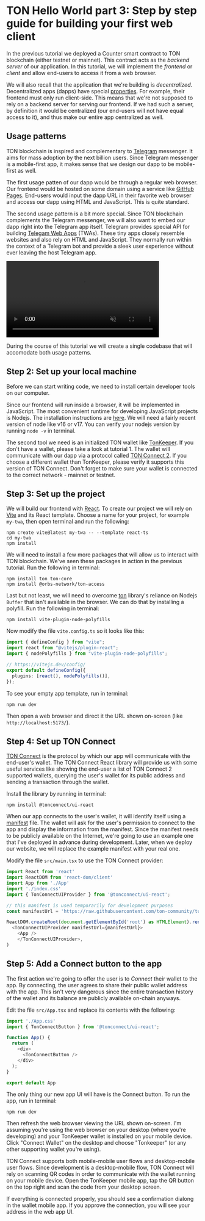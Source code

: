 
# TON Hello World part 3: Step by step guide for building your first web client

In the previous tutorial we deployed a Counter smart contract to TON blockchain (either testnet or mainnet). This contract acts as the *backend server* of our application. In this tutorial, we will implement the *frontend* or *client* and allow end-users to access it from a web browser.

We will also recall that the appilcation that we're building is *decentralized*. Decentralized apps (dapps) have special [properties](https://defi.org/ton/#app-safety-guidelines). For example, their frontend must only run client-side. This means that we're not supposed to rely on a backend server for serving our frontend. If we had such a server, by definition it would be centralized (our end-users will not have equal access to it), and thus make our entire app centralized as well.

## Usage patterns

TON blockchain is inspired and complementary to [Telegram](https://telegram.org/) messenger. It aims for mass adoption by the next billion users. Since Telegram messenger is a mobile-first app, it makes sense that we design our dapp to be mobile-first as well.

The first usage patten of our dapp would be through a regular web browser. Our frontend would be hosted on some domain using a service like [GitHub Pages](https://pages.github.com/). End-users would input the dapp URL in their favorite web browser and access our dapp using HTML and JavaScript. This is quite standard.

The second usage pattern is a bit more special. Since TON blockchain complements the Telegram messenger, we will also want to embed our dapp right into the Telegram app itself. Telegram provides special API for building [Telegam Web Apps](https://core.telegram.org/bots/webapps) (TWAs). These tiny apps closely resemble websites and also rely on HTML and JavaScript. They normally run within the context of a Telegram bot and provide a sleek user experience without ever leaving the host Telegram app.

<video src="https://core.telegram.org/file/464001679/11aa9/KQx_BlPVXRo.4922145.mp4/c65433c8ac11a347a8" loop muted autoplay width=400 preload="auto"></video>

During the course of this tutorial we will create a single codebase that will accomodate both usage patterns.

## Step 2: Set up your local machine

Before we can start writing code, we need to install certain developer tools on our computer.

Since our frontend will run inside a browser, it will be implemented in JavaScript. The most convenient runtime for developing JavaScript projects is Nodejs. The installation instructions are [here](https://nodejs.org/). We will need a fairly recent version of node like v16 or v17. You can verify your nodejs version by running `node -v` in terminal.

The second tool we need is an initialized TON wallet like [TonKeeper](https://tonkeeper.com). If you don't have a wallet, please take a look at tutorial 1. The wallet will communicate with our dapp via a protocol called [TON Connect 2](https://github.com/ton-connect). If you choose a different wallet than TonKeeper, please verify it supports this version of TON Connect. Don't forget to make sure your wallet is connected to the correct network - mainnet or testnet.

## Step 3: Set up the project

We will build our frontend with [React](https://reactjs.org/). To create our project we will rely on [Vite](https://vitejs.dev/) and its React template. Choose a name for your project, for example `my-twa`, then open terminal and run the following:

```console
npm create vite@latest my-twa -- --template react-ts
cd my-twa
npm install
```

We will need to install a few more packages that will allow us to interact with TON blockchain. We've seen these packages in action in the previous tutorial. Run the following in terminal:

```console
npm install ton ton-core
npm install @orbs-network/ton-access
```

Last but not least, we will need to overcome [ton](https://www.npmjs.com/package/ton) library's reliance on Nodejs `Buffer` that isn't available in the browser. We can do that by installing a polyfill. Run the following in terminal:

```console
npm install vite-plugin-node-polyfills
```

Now modify the file `vite.config.ts` so it looks like this:

```ts
import { defineConfig } from "vite";
import react from "@vitejs/plugin-react";
import { nodePolyfills } from "vite-plugin-node-polyfills";

// https://vitejs.dev/config/
export default defineConfig({
  plugins: [react(), nodePolyfills()],
});
```

To see your empty app template, run in terminal:

```console
npm run dev
```

Then open a web browser and direct it the URL shown on-screen (like `http://localhost:5173/`).

## Step 4: Set up TON Connect

[TON Connect](https://github.com/ton-connect) is the protocol by which our app will communicate with the end-user's wallet. The TON Connect React library will provide us with some useful services like showing the end-user a list of TON Connect 2 supported wallets, querying the user's wallet for its public address and sending a transaction through the wallet.

Install the library by running in terminal:

```console
npm install @tonconnect/ui-react
```

When our app connects to the user's wallet, it will identify itself using a [manifest](https://github.com/ton-connect/sdk/tree/main/packages/sdk#add-the-tonconnect-manifest) file. The wallet will ask for the user's permission to connect to the app and display the information from the manifest. Since the manifest needs to be publicly available on the Internet, we're going to use an example one that I've deployed in advance during development. Later, when we deploy our website, we will replace the example manifest with your real one.

Modify the file `src/main.tsx` to use the TON Connect provider:

```ts
import React from 'react'
import ReactDOM from 'react-dom/client'
import App from './App'
import './index.css'
import { TonConnectUIProvider } from '@tonconnect/ui-react';

// this manifest is used temporarily for development purposes
const manifestUrl = 'https://raw.githubusercontent.com/ton-community/tutorials/main/03-client/test/public/tonconnect-manifest.json';

ReactDOM.createRoot(document.getElementById('root') as HTMLElement).render(
  <TonConnectUIProvider manifestUrl={manifestUrl}>
    <App />
    </TonConnectUIProvider>,
)
```

## Step 5: Add a Connect button to the app

The first action we're going to offer the user is to *Connect* their wallet to the app. By connecting, the user agrees to share their public wallet address with the app. This isn't very dangerous since the entire transaction history of the wallet and its balance are publicly available on-chain anyways.

Edit the file `src/App.tsx` and replace its contents with the following:

```ts
import './App.css'
import { TonConnectButton } from '@tonconnect/ui-react';

function App() {
  return (
    <div>
      <TonConnectButton />
    </div>
  );
}

export default App
```

The only thing our new app UI will have is the Connect button. To run the app, run in terminal:

```console
npm run dev
```

Then refresh the web browser viewing the URL shown on-screen. I'm assuming you're using the web browser on your desktop (where you're developing) and your TonKeeper wallet is installed on your mobile device. Click "Connect Wallet" on the desktop and choose "Tonkeeper" (or any other supporting wallet you're using).

TON Connect supports both mobile-mobile user flows and desktop-mobile user flows. Since development is a desktop-mobile flow, TON Connect will rely on scanning QR codes in order to communicate with the wallet running on your mobile device. Open the TonKeeper mobile app, tap the QR button on the top right and scan the code from your desktop screen.

If everything is connected properly, you should see a confirmation dialong in the wallet mobile app. If you approve the connection, you will see your address in the web app UI.